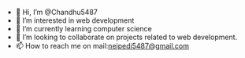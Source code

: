 - 👋 Hi, I’m @Chandhu5487
- 👀 I’m interested in web development
- 🌱 I’m currently learning computer science 
- 💞️ I’m looking to collaborate on projects related to web development.
- 📫 How to reach me on mail:neipedi5487@gmail.com 

<!---
Chandhu5487/Chandhu5487 is a ✨ special ✨ repository because its `README.md` (this file) appears on your GitHub profile.
You can click the Preview link to take a look at your changes.
--->
